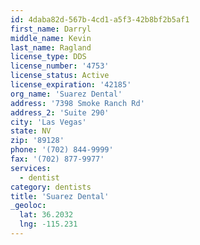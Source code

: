 ```yaml
---
id: 4daba82d-567b-4cd1-a5f3-42b8bf2b5af1
first_name: Darryl
middle_name: Kevin
last_name: Ragland
license_type: DDS
license_number: '4753'
license_status: Active
license_expiration: '42185'
org_name: 'Suarez Dental'
address: '7398 Smoke Ranch Rd'
address_2: 'Suite 290'
city: 'Las Vegas'
state: NV
zip: '89128'
phone: '(702) 844-9999'
fax: '(702) 877-9977'
services:
  - dentist
category: dentists
title: 'Suarez Dental'
_geoloc:
  lat: 36.2032
  lng: -115.231
---
```

